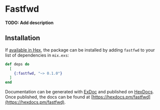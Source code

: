 # Fastfwd

**TODO: Add description**

## Installation

If [available in Hex](https://hex.pm/docs/publish), the package can be installed
by adding `fastfwd` to your list of dependencies in `mix.exs`:

```elixir
def deps do
  [
    {:fastfwd, "~> 0.1.0"}
  ]
end
```

Documentation can be generated with [ExDoc](https://github.com/elixir-lang/ex_doc)
and published on [HexDocs](https://hexdocs.pm). Once published, the docs can
be found at [https://hexdocs.pm/fastfwd](https://hexdocs.pm/fastfwd).

